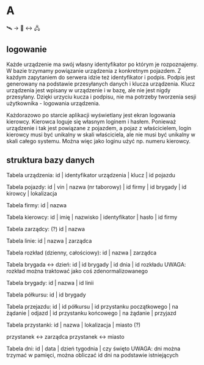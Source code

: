 # A
🛰 → 🚌 ↔ 🖧

## logowanie

Każde urządzenie ma swój własny identyfikator po którym je rozpoznajemy.
W bazie trzymamy powiązanie urządzenia z konkretnym pojazdem.
Z każdym zapytaniem do serwera idzie też identyfikator i podpis.
Podpis jest generowany na podstawie przesyłanych danych i klucza urządzenia.
Klucz urządzenia jest wpisany w urządzenie i w bazę, ale nie jest nigdy
przesyłany.
Dzięki urzyciu kucza i podpisu, nie ma potrzeby tworzenia sesji użytkownika -
logowania urządzenia.

Każdorazowo po starcie aplikacji wyświetlany jest ekran logowania kierowcy.
Kierowca loguje się własnym loginem i hasłem. Ponieważ urządzenie i tak jest
powiązane z pojazdem, a pojaz z właścicielem, login kierowcy musi być unikalny
w skali właściciela, ale nie musi być unikalny w skali całego systemu.
Można więc jako loginu użyć np. numeru kierowcy.

## struktura bazy danych

Tabela urządzenia:
id | identyfikator urządzenia | klucz | id pojazdu

Tabela pojazdy:
id | vin | nazwa (nr taborowy) | id firmy | id brygady | id kirowcy | lokalizacja

Tabela firmy:
id | nazwa

Tabela kierowcy:
id | imię | nazwisko | identyfikator | hasło | id firmy

Tabela zarządcy: (?)
id | nazwa

Tabela linie:
id | nazwa | zarządca

Tabela rozkład (dzienny, całościowy):
id | nazwa | zarządca

Tabela brygada ↔ dzień:
id | id brygady | id dnia | id rozkładu
UWAGA: rozkład można traktować jako coś zdenormalizowanego

Tabela brygady:
id | nazwa | id linii

Tabela półkursu:
id | id brygady

Tabela przejazdu:
id | id półkursu | id przystanku początkowego | na żądanie | odjazd | id przystanku końcowego | na żądanie | przyjazd

Tabela przystanki:
id | nazwa | lokalizacja | miasto (?)

przystanek ↔ zarządca
przystanek ↔ miasto

Tabela dni:
id | data | dzień tygodnia | czy święto
UWAGA: dni można trzymać w pamięci, można obliczać id dni na podstawie istniejących
